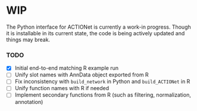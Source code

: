 # WIP

The Python interface for ACTIONet is currently a work-in progress. Though it is installable in its current state, the code is being actively updated and things may break.

### TODO

- [x] Initial end-to-end matching R example run
- [ ] Unify slot names with AnnData object exported from R
- [ ] Fix inconsistency with `build_network` in Python and `build_ACTIONet` in R
- [ ] Unify function names with R if needed
- [ ] Implement secondary functions from R (such as filtering, normalization, annotation)
